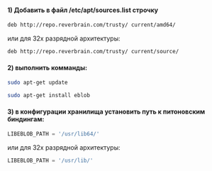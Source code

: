 #### 1) Добавить в файл /etc/apt/sources.list строчку


```bash
deb http://repo.reverbrain.com/trusty/ current/amd64/
```

или для 32х разрядной архитектуры:

```bash
deb http://repo.reverbrain.com/trusty/ current/source/
```



#### 2) выполнить комманды:


```bash
sudo apt-get update

sudo apt-get install eblob
```



#### 3) в конфигурации хранилища установить путь к питоновским биндингам:


```python
LIBEBLOB_PATH = '/usr/lib64/'
```

или для 32х разрядной архитектуры:

```python
LIBEBLOB_PATH = '/usr/lib/'
```

